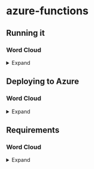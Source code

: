 # azure-functions

## Running it

### Word Cloud

<details close>
<summary>Expand</summary>
To run the word cloud function you can do it locally using VS Code or deploy it to Azure.
- I do recommend to already have a Postgres database running on Azure with all requirements set up (see below). And to insert a row in the word_cloud_text table with the text found in samples/**db_text.txt** representing the existing previous reponse of more users.

Then execute a web request to the function endpoint as follows:
:Exclamation: :Exclamation: :Exclamation: Be sure to modify the uri and textFilePath according to your environment. :Exclamation: :Exclamation: :Exclamation:

```powershell
# URI of the function & path to the text file (user response)
$uri = "https://<your_function_app_name>.azurewebsites.net/api/wordcloud"
$textFilePath = "C:\azure-functions\samples\text.txt"

# Create a multi-part form data content
$boundary = [System.Guid]::NewGuid().ToString()
$header = @{
    "Content-Type" = "multipart/form-data; boundary=$boundary"
}

$CRLF = "`r`n"
$body = "--$boundary$CRLF"
$body += "Content-Disposition: form-data; name=`"text`"; filename=`"text.txt`"$CRLF"
$body += "Content-Type: text/plain$CRLF$CRLF"
$body += Get-Content -Path $textFilePath -Raw
$body += "$CRLF--$boundary--$CRLF"

# Send the POST request with the text file
$response = Invoke-RestMethod -Uri $uri -Method Post -Headers $header -Body $body
$response
```

```bash
curl -X POST -H "Content-Type: multipart/form-data; boundary=<your_boundary>" \
     -F "text=@/path/to/text.txt" \
     https://<your_function_app_name>.azurewebsites.net/wordcloud
```
- I don't have Mac so I couldn't test the curl command. If you have any issues please let me know.

This is an example output
![wordcloud](samples/wordcloud.png)

:exclamation: :exclamation: :exclamation: As for now, the function takes around 4 seconds to process a request with a similar text input such as the sample provided, using larger texts around 100k words takes around 20 seconds. :exclamation: :exclamation: :exclamation:

</details>

## Deploying to Azure

### Word Cloud

<details close>
<summary>Expand</summary>
To deploy the word cloud function to Azure I recommend using VS Code.

:exclamation: Be sure to already haev the postgresql database deployed and to modify the connection string according to your environment. _function_app.py Line 30_ :exclamation:

1. Install the Azure Tools extension for VS Code; Azurite (Azure Storage Emulator) extension is recommende; [Azure Functions Core Tools](https://learn.microsoft.com/en-us/azure/azure-functions/functions-run-local); [PostgreSQL](https://www.postgresql.org/download/) isn't required but recommended for connecting to the DB through pgAdmin.
2. Sign in to Azure using the Azure: Sign In command.
3. Create a new foler on root to contain the function app.
4. Create a virtual environment in the folder you just created.
``` python
python -m venv .venv
```
5. Go to the Azure tab and click on Create Function... option on the Functions button.
6. Select the folder you just created 3 steps above.
7. Select Python (Programming Model V2) as the language.
8. Select the virtual environment you just created if prompted.
9. Select HTTP trigger as the template. Write the name of the function and select anonymous as the authorization level.
10. Copy and paste the files from word_cloud folder to the folder you just created.
11. Run the function locally by starting Azurite though the command palette: **F1** + _Azurite: Start_, then pressing **f5** and ensuring correct functionality.
12. Create a new Function App on Azure through the Resources tab at the Azure extension tab, or use the Azure portal.
    - You must:
        - Select an active subscription.
        - Create a new resource group or use an existing one.
        - Select the python runtime stack.
        - Select the region you want to deploy the function app.
13. Go to the Workspace tab at the Azure extension tab and click on Deploy to Function App on the Functions button.

:question: :question: :question: If you have any issues deploying the function you can look at the following [tutorial](https://learn.microsoft.com/en-us/azure/azure-functions/create-first-function-vs-code-python?pivots=python-mode-configuration). :question: :question: :question:

:exclamation: :exclamation: :exclamation: If there is any other issue, the ones I had were related to networking allowed IP addresses and postgresql python packages. :exclamation: :exclamation: :exclamation:

</details>

## Requirements

### Word Cloud

<details close>
<summary>Expand</summary>
A Postgres database running on Azure. With a db named **sel4c**, a table named 'word_cloud_images' with two columns: 'id' (integer, serial) and 'image' (bytea).
- Create another user than admin to keep security tight. Then add the required permissions to the user such as SELECT and INSERT on the wordcloud table.

```SQL
-- Create the wordcloud table
CREATE TABLE word_cloud_images (
    id SERIAL PRIMARY KEY,
    image_data BYTEA
);
-- Grant SELECT & INSERT permission on the tables word_cloud_image & word_cloud_text to your_user_name
GRANT SELECT, INSERT, UPDATE ON word_cloud_images TO your_user_name;
GRANT SELECT, INSERT, UPDATE ON word_cloud_text TO your_user_name;
COMMIT;
```

Be sure to check the network settings of your database to allow access from the Azure Function App. You can do this by adding the IP of the Function App to the firewall rules of the database or the option "Allow public access from any Azure service within Azure to this server".

:exclamation: :exclamation: :exclamation: Both functions are developed for azure functions python v2 :exclamation: :exclamation: :exclamation:
